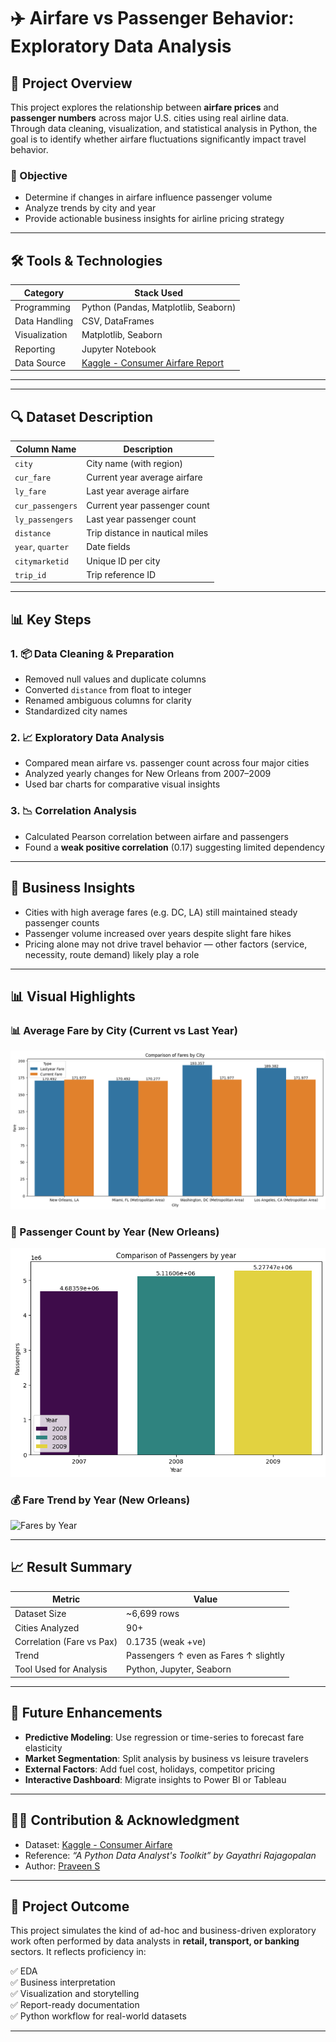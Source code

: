 # ✈️ Airfare vs Passenger Behavior: Exploratory Data Analysis

## 📌 Project Overview

This project explores the relationship between **airfare prices** and **passenger numbers** across major U.S. cities using real airline data. Through data cleaning, visualization, and statistical analysis in Python, the goal is to identify whether airfare fluctuations significantly impact travel behavior.

### 🎯 Objective

- Determine if changes in airfare influence passenger volume
- Analyze trends by city and year
- Provide actionable business insights for airline pricing strategy

---

## 🛠️ Tools & Technologies

| Category       | Stack Used |
|----------------|------------|
| Programming    | Python (Pandas, Matplotlib, Seaborn) |
| Data Handling  | CSV, DataFrames |
| Visualization  | Matplotlib, Seaborn |
| Reporting      | Jupyter Notebook |
| Data Source    | [Kaggle - Consumer Airfare Report](https://www.kaggle.com/datasets) |

---

---

## 🔍 Dataset Description

| Column Name      | Description |
|------------------|-------------|
| `city`           | City name (with region) |
| `cur_fare`       | Current year average airfare |
| `ly_fare`        | Last year average airfare |
| `cur_passengers` | Current year passenger count |
| `ly_passengers`  | Last year passenger count |
| `distance`       | Trip distance in nautical miles |
| `year`, `quarter`| Date fields |
| `citymarketid`   | Unique ID per city |
| `trip_id`        | Trip reference ID |

---

## 📊 Key Steps

### 1. 📦 Data Cleaning & Preparation
- Removed null values and duplicate columns
- Converted `distance` from float to integer
- Renamed ambiguous columns for clarity
- Standardized city names

### 2. 📈 Exploratory Data Analysis
- Compared mean airfare vs. passenger count across four major cities
- Analyzed yearly changes for New Orleans from 2007–2009
- Used bar charts for comparative visual insights

### 3. 📉 Correlation Analysis
- Calculated Pearson correlation between airfare and passengers
- Found a **weak positive correlation** (0.17) suggesting limited dependency

---

## 📌 Business Insights

- Cities with high average fares (e.g. DC, LA) still maintained steady passenger counts
- Passenger volume increased over years despite slight fare hikes
- Pricing alone may not drive travel behavior — other factors (service, necessity, route demand) likely play a role

---

## 📊 Visual Highlights

### 📊 Average Fare by City (Current vs Last Year)
![City Fare Comparison](Plots/ComparisonofFaresbycity.png)

### 👥 Passenger Count by Year (New Orleans)
![Passengers by Year](Plots/ComparisonofPassengerbyyear.png)

### 💰 Fare Trend by Year (New Orleans)
![Fares by Year](Plots/ComparisonofFarebyyear.png)

---

## 📈 Result Summary

| Metric                      | Value         |
|----------------------------|---------------|
| Dataset Size               | ~6,699 rows    |
| Cities Analyzed            | 90+            |
| Correlation (Fare vs Pax)  | 0.1735 (weak +ve) |
| Trend                      | Passengers ↑ even as Fares ↑ slightly |
| Tool Used for Analysis     | Python, Jupyter, Seaborn |

---

## 🔮 Future Enhancements

- **Predictive Modeling**: Use regression or time-series to forecast fare elasticity
- **Market Segmentation**: Split analysis by business vs leisure travelers
- **External Factors**: Add fuel cost, holidays, competitor pricing
- **Interactive Dashboard**: Migrate insights to Power BI or Tableau

---

## 🙋🏻 Contribution & Acknowledgment

- Dataset: [Kaggle - Consumer Airfare](https://www.kaggle.com/datasets)
- Reference: *“A Python Data Analyst's Toolkit” by Gayathri Rajagopalan*
- Author: [Praveen S](mailto:praveen.s.analyst@gmail.com)

---

## 📎 Project Outcome

This project simulates the kind of ad-hoc and business-driven exploratory work often performed by data analysts in **retail, transport, or banking** sectors. It reflects proficiency in:

✅ EDA  
✅ Business interpretation  
✅ Visualization and storytelling  
✅ Report-ready documentation  
✅ Python workflow for real-world datasets

---

